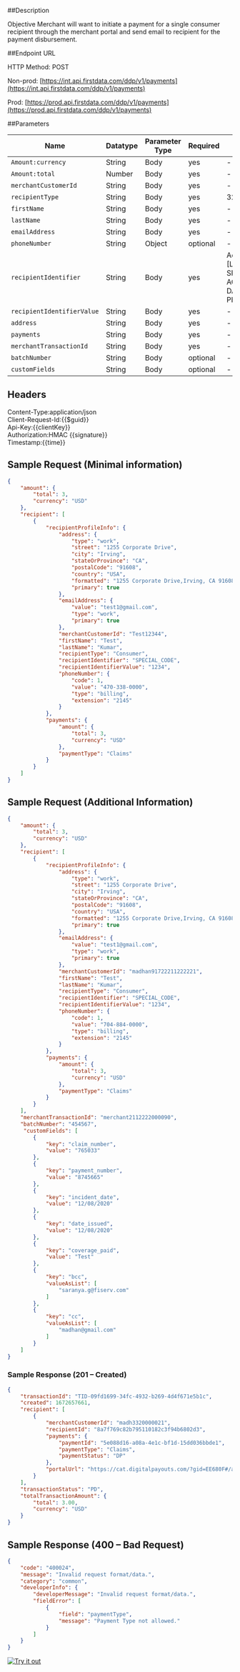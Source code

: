 ##Description

Objective Merchant will want to initiate a payment for a single consumer recipient through the merchant portal and send email to recipient for the payment disbursement.

##Endpoint URL

HTTP Method: POST

Non-prod: [https://int.api.firstdata.com/ddp/v1/payments](https://int.api.firstdata.com/ddp/v1/payments)

Prod: [https://prod.api.firstdata.com/ddp/v1/payments](https://prod.api.firstdata.com/ddp/v1/payments)
  

##Parameters

| Name 					| Datatype 	| Parameter Type | Required | Max Length |
| --------------------- | -------	| -------------- | ---------| -----------|
| `Amount:currency` 	|  	String	|   	Body	 | yes 		| -			 |
| `Amount:total` 		|  	Number	|   	Body	 | yes 		| -			 |
| `merchantCustomerId` 	|  	String	|   	Body	 | yes 		| -			 |
| `recipientType` 		|  	String	|   	Body	 | yes 		| 32		 |
| `firstName` 			|  	String	|   	Body	 | yes 		| -			 |
| `lastName` 			|  	String	|   	Body	 | yes 		| -			 |
| `emailAddress` 		|  	String	|   	Body	 | yes 		| -			 |
| `phoneNumber`			|  	String	|   	Object	 | optional | -			 |
| `recipientIdentifier` |  	String	|   	Body	 | yes 		| Accepted values [Last_4_of_SSN, SPECIAL_CODE, ACCOUNT_NUMBER, DATE_OF_BIRTH, PHONE_NUMBER]			 |
| `recipientIdentifierValue` |  String	|   	Body	 | yes 	| -			 |
| `address` 			|  	String	|   	Body	 | yes 		| -			 |
| `payments` 			|  	String	|   	Body	 | yes 		| -			 |
| `merchantTransactionId` |  	String	|   	Body	 | yes 	| -			 |
| `batchNumber` 		|  	String	|   	Body	 | optional | -			 |
| `customFields` 		|  	String	|   	Body	 | optional | -			 |

## Headers

Content-Type:application/json <br>
Client-Request-Id:{{$guid}} <br>
Api-Key:{{clientKey}} <br>
Authorization:HMAC {{signature}} <br>
Timestamp:{{time}} <br>

## Sample Request (Minimal information)

```json
{
    "amount": {
        "total": 3,
        "currency": "USD"
    },
    "recipient": [
        {
            "recipientProfileInfo": {
                "address": {
                    "type": "work",
                    "street": "1255 Corporate Drive",
                    "city": "Irving",
                    "stateOrProvince": "CA",
                    "postalCode": "91608",
                    "country": "USA",
                    "formatted": "1255 Corporate Drive,Irving, CA 91608 USA",
                    "primary": true
                },
                "emailAddress": {
                    "value": "test1@gmail.com",
                    "type": "work",
                    "primary": true
                },
                "merchantCustomerId": "Test12344",
                "firstName": "Test",
                "lastName": "Kumar",
                "recipientType": "Consumer",
                "recipientIdentifier": "SPECIAL_CODE",
                "recipientIdentifierValue": "1234",
                "phoneNumber": {
                    "code": 1,
                    "value": "470-338-0000",
                    "type": "billing",
                    "extension": "2145"
                }
            },
            "payments": {
                "amount": {
                    "total": 3,
                    "currency": "USD"
                },
                "paymentType": "Claims"
            }
        }
    ]
}
```

## Sample Request (Additional Information)

```json
{
    "amount": {
        "total": 3,
        "currency": "USD"
    },
    "recipient": [
        {
            "recipientProfileInfo": {
                "address": {
                    "type": "work",
                    "street": "1255 Corporate Drive",
                    "city": "Irving",
                    "stateOrProvince": "CA",
                    "postalCode": "91608",
                    "country": "USA",
                    "formatted": "1255 Corporate Drive,Irving, CA 91608 USA",
                    "primary": true
                },
                "emailAddress": {
                    "value": "test1@gmail.com",
                    "type": "work",
                    "primary": true
                },
                "merchantCustomerId": "madhan91722211222221",
                "firstName": "Test",
                "lastName": "Kumar",
                "recipientType": "Consumer",
                "recipientIdentifier": "SPECIAL_CODE",
                "recipientIdentifierValue": "1234",
                "phoneNumber": {
                    "code": 1,
                    "value": "704-884-0000",
                    "type": "billing",
                    "extension": "2145"
                }
            },
            "payments": {
                "amount": {
                    "total": 3,
                    "currency": "USD"
                },
                "paymentType": "Claims"
            }
        }
    ],
    "merchantTransactionId": "merchant2112222000090",
    "batchNumber": "454567",
     "customFields": [
        {
            "key": "claim_number",
            "value": "765033"
        },
        {
            "key": "payment_number",
            "value": "8745665"
        },
        {
            "key": "incident_date",
            "value": "12/08/2020"
        },
        {
            "key": "date_issued",
            "value": "12/08/2020"
        },
        {
            "key": "coverage_paid",
            "value": "Test"
        },
        {
            "key": "bcc",
            "valueAsList": [
                "saranya.g@fiserv.com"
            ]
        },
        {
            "key": "cc",
            "valueAsList": [
                "madhan@gmail.com"
            ]
        }
    ]
}
```

### Sample Response (201 – Created)

```json
{
    "transactionId": "TID-09fd1699-34fc-4932-b269-4d4f671e5b1c",
    "created": 1672657661,
    "recipient": [
        {
            "merchantCustomerId": "madh3320000021",
            "recipientId": "8a7f769c82b795110182c3f94b6802d3",
            "payments": {
                "paymentId": "5e088d16-a08a-4e1c-bf1d-15dd036bbde1",
                "paymentType": "Claims",
                "paymentStatus": "DP"
            },
            "portalUrl": "https://cat.digitalpayouts.com/?gid=EE680F#/authentication/guest/NWUwODhkMTYtYTA4YS00ZTFjLWJmMWQtMTVkZDAzNmJiZGUxI1RJRC0wOWZkMTY5OS0zNGZjLTQ5MzItYjI2OS00ZDRmNjcxZTViMWMrOGE3Zjc2OWM4MmI3OTUxMTAxODJjM2Y5NGI2ODAyZDM="
        }
    ],
    "transactionStatus": "PD",
    "totalTransactionAmount": {
        "total": 3.00,
        "currency": "USD"
    }
}
```

## Sample Response (400 – Bad Request)
```json
{
    "code": "400024",
    "message": "Invalid request format/data.",
    "category": "common",
    "developerInfo": {
        "developerMessage": "Invalid request format/data.",
        "fieldError": [
            {
                "field": "paymentType",
                "message": "Payment Type not allowed."
            }
        ]
    }
}
```

[![Try it out](../../../../assets/images/button.png)](../api/?type=post&path=/ddp/v1/payments/)
